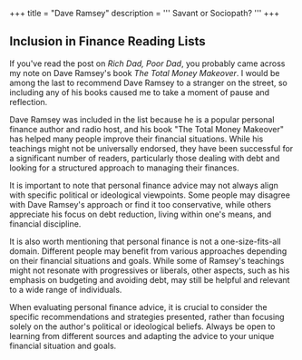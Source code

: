 +++
title = "Dave Ramsey"
description = '''
Savant or Sociopath?
'''
+++

## Inclusion in Finance Reading Lists

If you've read the post on *Rich Dad, Poor Dad*, you probably came across my note on Dave Ramsey's book *The Total Money Makeover*. I would be among the last to recommend Dave Ramsey to a stranger on the street, so including any of his books caused me to take a moment of pause and reflection.

Dave Ramsey was included in the list because he is a popular personal finance author and radio host, and his book "The Total Money Makeover" has helped many people improve their financial situations. While his teachings might not be universally endorsed, they have been successful for a significant number of readers, particularly those dealing with debt and looking for a structured approach to managing their finances.

It is important to note that personal finance advice may not always align with specific political or ideological viewpoints. Some people may disagree with Dave Ramsey's approach or find it too conservative, while others appreciate his focus on debt reduction, living within one's means, and financial discipline.

It is also worth mentioning that personal finance is not a one-size-fits-all domain. Different people may benefit from various approaches depending on their financial situations and goals. While some of Ramsey's teachings might not resonate with progressives or liberals, other aspects, such as his emphasis on budgeting and avoiding debt, may still be helpful and relevant to a wide range of individuals.

When evaluating personal finance advice, it is crucial to consider the specific recommendations and strategies presented, rather than focusing solely on the author's political or ideological beliefs. Always be open to learning from different sources and adapting the advice to your unique financial situation and goals.
